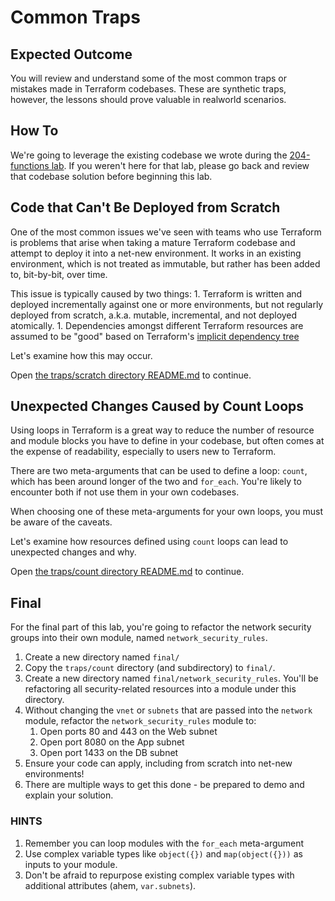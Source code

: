 # Common Traps

## Expected Outcome
You will review and understand some of the most common traps or mistakes made in Terraform codebases. These are synthetic traps, however, the lessons should prove valuable in realworld scenarios.

## How To

We're going to leverage the existing codebase we wrote during the [204-functions lab](../../Day2/204-functions). If you weren't here for that lab, please go back and review that codebase solution before beginning this lab.

## Code that Can't Be Deployed from Scratch
One of the most common issues we've seen with teams who use Terraform is problems that arise when taking a mature Terraform codebase and attempt to deploy it into a net-new environment. It works in an existing environment, which is not treated as immutable, but rather has been added to, bit-by-bit, over time.

This issue is typically caused by two things:
    1. Terraform is written and deployed incrementally against one or more environments, but not regularly deployed from scratch, a.k.a. mutable, incremental, and not deployed atomically.
    1. Dependencies amongst different Terraform resources are assumed to be "good" based on Terraform's [implicit dependency tree](https://www.terraform.io/language/resources/behavior#resource-dependencies)

Let's examine how this may occur.

Open [the traps/scratch directory README.md](./traps/scratch/README.md) to continue.

## Unexpected Changes Caused by Count Loops
Using loops in Terraform is a great way to reduce the number of resource and module blocks you have to define in your codebase, but often comes at the expense of readability, especially to users new to Terraform.

There are two meta-arguments that can be used to define a loop: `count`, which has been around longer of the two and `for_each`. You're likely to encounter both if not use them in your own codebases.

When choosing one of these meta-arguments for your own loops, you must be aware of the caveats.

Let's examine how resources defined using `count` loops can lead to unexpected changes and why.

Open [the traps/count directory README.md](./traps/count/README.md) to continue.

## Final

For the final part of this lab, you're going to refactor the network security groups into their own module, named `network_security_rules`.

1. Create a new directory named `final/`
1. Copy the `traps/count` directory (and subdirectory) to `final/`.
1. Create a new directory named `final/network_security_rules`. You'll be refactoring all security-related resources into a module under this directory.
1. Without changing the `vnet` or `subnets` that are passed into the `network` module, refactor the `network_security_rules` module to:
    1. Open ports 80 and 443 on the Web subnet
    1. Open port 8080 on the App subnet
    1. Open port 1433 on the DB subnet
1. Ensure your code can apply, including from scratch into net-new environments!
1. There are multiple ways to get this done - be prepared to demo and explain your solution.

### HINTS
1. Remember you can loop modules with the `for_each` meta-argument
1. Use complex variable types like `object({})` and `map(object({}))` as inputs to your module.
1. Don't be afraid to repurpose existing complex variable types with additional attributes (ahem, `var.subnets`).
